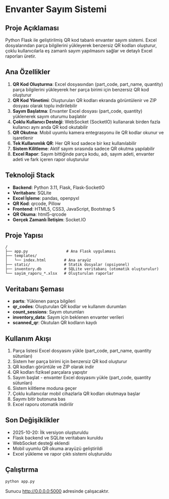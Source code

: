 # Envanter Sayım Sistemi

## Proje Açıklaması
Python Flask ile geliştirilmiş QR kod tabanlı envanter sayım sistemi. Excel dosyalarından parça bilgilerini yükleyerek benzersiz QR kodları oluşturur, çoklu kullanıcılarla eş zamanlı sayım yapılmasını sağlar ve detaylı Excel raporları üretir.

## Ana Özellikler
1. **QR Kod Oluşturma**: Excel dosyasından (part_code, part_name, quantity) parça bilgilerini yükleyerek her parça birimi için benzersiz QR kod oluşturur
2. **QR Kod Yönetimi**: Oluşturulan QR kodları ekranda görüntülenir ve ZIP dosyası olarak toplu indirilebilir
3. **Sayım Başlatma**: Envanter Excel dosyası (part_code, quantity) yüklenerek sayım oturumu başlatılır
4. **Çoklu Kullanıcı Desteği**: WebSocket (SocketIO) kullanarak birden fazla kullanıcı aynı anda QR kod okutabilir
5. **QR Okutma**: Mobil uyumlu kamera entegrasyonu ile QR kodlar okunur ve işaretlenir
6. **Tek Kullanımlık QR**: Her QR kod sadece bir kez kullanılabilir
7. **Sistem Kilitleme**: Aktif sayım sırasında sadece QR okutma yapılabilir
8. **Excel Rapor**: Sayım bittiğinde parça kodu, adı, sayım adeti, envanter adeti ve fark içeren rapor oluşturulur

## Teknoloji Stack
- **Backend**: Python 3.11, Flask, Flask-SocketIO
- **Veritabanı**: SQLite
- **Excel İşleme**: pandas, openpyxl
- **QR Kod**: qrcode, Pillow
- **Frontend**: HTML5, CSS3, JavaScript, Bootstrap 5
- **QR Okuma**: html5-qrcode
- **Gerçek Zamanlı İletişim**: Socket.IO

## Proje Yapısı
```
/
├── app.py                 # Ana Flask uygulaması
├── templates/
│   └── index.html        # Ana arayüz
├── static/               # Statik dosyalar (opsiyonel)
├── inventory.db          # SQLite veritabanı (otomatik oluşturulur)
└── sayim_raporu_*.xlsx   # Oluşturulan raporlar
```

## Veritabanı Şeması
- **parts**: Yüklenen parça bilgileri
- **qr_codes**: Oluşturulan QR kodlar ve kullanım durumları
- **count_sessions**: Sayım oturumları
- **inventory_data**: Sayım için beklenen envanter verileri
- **scanned_qr**: Okutulan QR kodların kaydı

## Kullanım Akışı
1. Parça listesi Excel dosyasını yükle (part_code, part_name, quantity sütunları)
2. Sistem her parça birimi için benzersiz QR kod oluşturur
3. QR kodları görüntüle ve ZIP olarak indir
4. QR kodları fiziksel parçalara yapıştır
5. Sayım başlat - envanter Excel dosyasını yükle (part_code, quantity sütunları)
6. Sistem kilitleme moduna geçer
7. Çoklu kullanıcılar mobil cihazlarla QR kodları okutmaya başlar
8. Sayımı bitir butonuna bas
9. Excel raporu otomatik indirilir

## Son Değişiklikler
- 2025-10-20: İlk versiyon oluşturuldu
- Flask backend ve SQLite veritabanı kuruldu
- WebSocket desteği eklendi
- Mobil uyumlu QR okuma arayüzü geliştirildi
- Excel yükleme ve rapor çıktı sistemi oluşturuldu

## Çalıştırma
```bash
python app.py
```
Sunucu http://0.0.0.0:5000 adresinde çalışacaktır.
